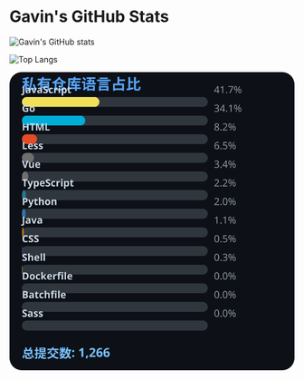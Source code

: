 # Gavin's GitHub Stats

![Gavin's GitHub stats](https://github-readme-stats.vercel.app/api?username=gavinhaydy&show_icons=true&theme=tokyonight)

![Top Langs](https://github-readme-stats.vercel.app/api/top-langs/?username=gavinhaydy&layout=compact)













<!-- PRIVATE_STATS_START -->
![私有仓库统计](./.github/private-stats.svg)
<!-- PRIVATE_STATS_END -->












